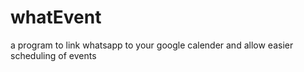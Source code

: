 # whatEvent
a program to link whatsapp to your google calender and allow easier scheduling of events

